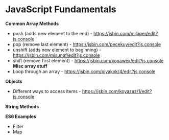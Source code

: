 # JavaScript Fundamentals 

**Common Array Methods**
* push (adds new element to the end) - https://jsbin.com/milaper/edit?js,console
* pop (remove last element) - https://jsbin.com/pecekuy/edit?js,console
* unshift (adds new element to beginning) - https://jsbin.com/misunaf/edit?js,console
* shift (remove first element) - https://jsbin.com/xopawex/edit?js,console
\
**Misc array stuff**
* Loop through an array - https://jsbin.com/piyakok/4/edit?js,console


**Objects**
* Different ways to access items - https://jsbin.com/koyazaz/1/edit?js,console

**String Methods**

**ES6 Examples**
* Filter
* Map
